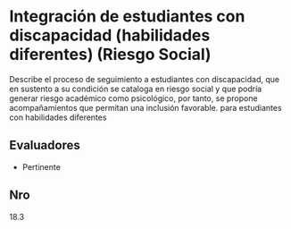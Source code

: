 # Integración de estudiantes con discapacidad (habilidades diferentes) (Riesgo Social)

Describe el proceso de seguimiento a estudiantes con discapacidad, que en sustento a su condición se cataloga en riesgo social y que podría generar riesgo académico como psicológico, por tanto, se propone acompañamientos que permitan una inclusión favorable. para estudiantes con habilidades diferentes

## Evaluadores
* Pertinente


## Nro
18.3
